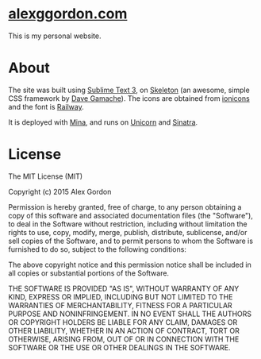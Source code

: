 [alexggordon.com](http://alexggordon.com)
===============

This is my personal website. 


About
===============
The site was built using [Sublime Text 3](http://www.sublimetext.com/3), on [Skeleton](http://getskeleton.com/) (an awesome, simple CSS framework by [Dave Gamache](http://davegamache.com/)). The icons are obtained from [ionicons](http://ionicons.com/) and the font is [Railway](http://www.google.com/fonts/specimen/Raleway).

It is deployed with [Mina](http://nadarei.co/mina/), and runs on [Unicorn](http://unicorn.bogomips.org/) and [Sinatra](http://www.sinatrarb.com/).


License
===============
The MIT License (MIT)

Copyright (c) 2015 Alex Gordon

Permission is hereby granted, free of charge, to any person obtaining a copy
of this software and associated documentation files (the "Software"), to deal
in the Software without restriction, including without limitation the rights
to use, copy, modify, merge, publish, distribute, sublicense, and/or sell
copies of the Software, and to permit persons to whom the Software is
furnished to do so, subject to the following conditions:

The above copyright notice and this permission notice shall be included in all
copies or substantial portions of the Software.

THE SOFTWARE IS PROVIDED "AS IS", WITHOUT WARRANTY OF ANY KIND, EXPRESS OR
IMPLIED, INCLUDING BUT NOT LIMITED TO THE WARRANTIES OF MERCHANTABILITY,
FITNESS FOR A PARTICULAR PURPOSE AND NONINFRINGEMENT. IN NO EVENT SHALL THE
AUTHORS OR COPYRIGHT HOLDERS BE LIABLE FOR ANY CLAIM, DAMAGES OR OTHER
LIABILITY, WHETHER IN AN ACTION OF CONTRACT, TORT OR OTHERWISE, ARISING FROM,
OUT OF OR IN CONNECTION WITH THE SOFTWARE OR THE USE OR OTHER DEALINGS IN THE
SOFTWARE.

